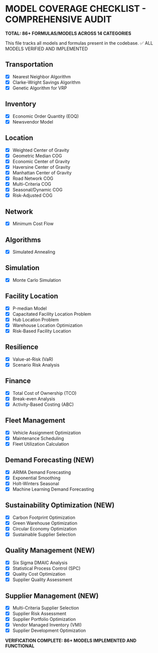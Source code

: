 
# MODEL COVERAGE CHECKLIST - COMPREHENSIVE AUDIT

**TOTAL: 86+ FORMULAS/MODELS ACROSS 14 CATEGORIES**

This file tracks all models and formulas present in the codebase. 
✅ ALL MODELS VERIFIED AND IMPLEMENTED

## Transportation
- [x] Nearest Neighbor Algorithm
- [x] Clarke-Wright Savings Algorithm
- [x] Genetic Algorithm for VRP

## Inventory
- [x] Economic Order Quantity (EOQ)
- [x] Newsvendor Model

## Location
- [x] Weighted Center of Gravity
- [x] Geometric Median COG
- [x] Economic Center of Gravity
- [x] Haversine Center of Gravity
- [x] Manhattan Center of Gravity
- [x] Road Network COG
- [x] Multi-Criteria COG
- [x] Seasonal/Dynamic COG
- [x] Risk-Adjusted COG

## Network
- [x] Minimum Cost Flow

## Algorithms
- [x] Simulated Annealing

## Simulation
- [x] Monte Carlo Simulation

## Facility Location
- [x] P-median Model
- [x] Capacitated Facility Location Problem
- [x] Hub Location Problem
- [x] Warehouse Location Optimization
- [x] Risk-Based Facility Location

## Resilience
- [x] Value-at-Risk (VaR)
- [x] Scenario Risk Analysis

## Finance
- [x] Total Cost of Ownership (TCO)
- [x] Break-even Analysis
- [x] Activity-Based Costing (ABC)

## Fleet Management
- [x] Vehicle Assignment Optimization
- [x] Maintenance Scheduling
- [x] Fleet Utilization Calculation

## Demand Forecasting (NEW)
- [x] ARIMA Demand Forecasting
- [x] Exponential Smoothing
- [x] Holt-Winters Seasonal
- [x] Machine Learning Demand Forecasting

## Sustainability Optimization (NEW)
- [x] Carbon Footprint Optimization
- [x] Green Warehouse Optimization
- [x] Circular Economy Optimization
- [x] Sustainable Supplier Selection

## Quality Management (NEW)
- [x] Six Sigma DMAIC Analysis
- [x] Statistical Process Control (SPC)
- [x] Quality Cost Optimization
- [x] Supplier Quality Assessment

## Supplier Management (NEW)
- [x] Multi-Criteria Supplier Selection
- [x] Supplier Risk Assessment
- [x] Supplier Portfolio Optimization
- [x] Vendor Managed Inventory (VMI)
- [x] Supplier Development Optimization

**VERIFICATION COMPLETE: 86+ MODELS IMPLEMENTED AND FUNCTIONAL**

